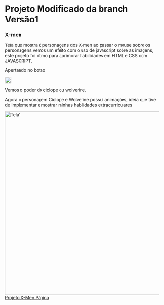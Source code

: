 <h1>Projeto Modificado da branch Versão1</h1>
<h3>X-men</h3>
<p>Tela que mostra 8 personagens dos X-men ao passar o mouse sobre os personagens vemos um efeito com o uso de javascript sobre as imagens, este projeto foi ótimo para aprimorar habilidades em HTML e CSS com JAVASCRIPT.</p>
<p>Apertando no botao</p><img width="20" src="https://github.com/user-attachments/assets/6f4ab31e-ad0a-4986-be54-a8088a9603b7" alt="botao"><p>Vemos o poder do ciclope ou wolverine.
<p>Agora o personagem Ciclope e Wolverine possui animações, ideia que tive de implementar e mostrar minhas habilidades extracurriculares</p>

<img width="600" src="https://github.com/user-attachments/assets/213b7790-f262-43af-885b-0b33009569db" alt="Tela1">
<br>
<a href="https://wellingtonzero.github.io/dev_dobro_xmen/">Projeto X-Men Página</a>
